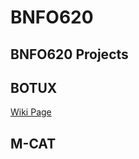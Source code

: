 BNFO620
=======

BNFO620 Projects 
----------------

BOTUX
------
[Wiki Page](nisheth/BNFO620/wiki/OTU-Project)

M-CAT
-----
